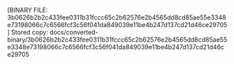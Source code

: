 [BINARY FILE: 3b0626b2b2c433fee0311b31fccc65c2b62576e2b4565dd8cd85ae55e3348e73198066c7c6566fcf3c56f041da849039e11be4b247d137cd21d46ce29705]
Stored copy: docs/converted-binary/3b0626b2b2c433fee0311b31fccc65c2b62576e2b4565dd8cd85ae55e3348e73198066c7c6566fcf3c56f041da849039e11be4b247d137cd21d46ce29705
